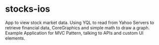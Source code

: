 # stocks-ios
App to view stock market data. Using YQL to read from Yahoo Servers to retrieve financial data, CoreGraphics and simple math to draw a graph. Example Application for MVC Pattern, talking to APIs and custom UI elements.

